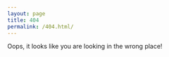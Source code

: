```yaml
---
layout: page
title: 404
permalink: /404.html/
---
```


Oops, it looks like you are looking in the wrong place!